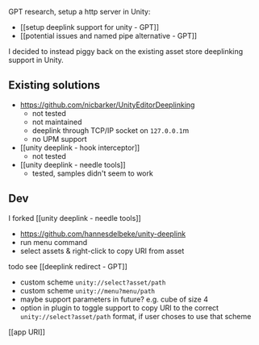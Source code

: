 GPT research, setup a http server in Unity: 
- [[setup deeplink support for unity - GPT]]
- [[potential issues and named pipe alternative - GPT]]

I decided to instead piggy back on the existing asset store deeplinking support in Unity.

## Existing solutions
- https://github.com/nicbarker/UnityEditorDeeplinking 
	- not tested
	- not maintained
	- deeplink through TCP/IP socket on `127.0.0.1`m 
	- no UPM support
- [[unity deeplink - hook interceptor]]
	- not tested
- [[unity deeplink - needle tools]]
	- tested, samples didn't seem to work

## Dev
I forked [[unity deeplink - needle tools]]
- https://github.com/hannesdelbeke/unity-deeplink
- run menu command
- select assets & right-click to copy URI from asset

todo
see [[deeplink redirect - GPT]]
- custom scheme `unity://select?asset/path`
- custom scheme `unity://menu?menu/path`
- maybe support parameters in future? e.g. cube of size 4
- option in plugin to toggle support to copy URI to the correct `unity://select?asset/path` format, if user choses to use that scheme


[[app URI]]